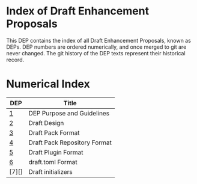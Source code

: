 # Index of Draft Enhancement Proposals

This DEP contains the index of all Draft Enhancement Proposals, known as DEPs. DEP numbers are ordered numerically, and once merged to git are never changed. The git history of the DEP texts represent their historical record.

# Numerical Index

| DEP     | Title                        |
|---------|------------------------------|
| [1][]   | DEP Purpose and Guidelines   |
| [2][]   | Draft Design                 |
| [3][]   | Draft Pack Format            |
| [4][]   | Draft Pack Repository Format |
| [5][]   | Draft Plugin Format          |
| [6][]   | draft.toml Format            |
| [7][]   | Draft initializers           |

[1]: dep-001.md
[2]: dep-002.md
[3]: dep-003.md
[4]: dep-004.md
[5]: dep-005.md
[6]: dep-006.md
[6]: dep-007.md
